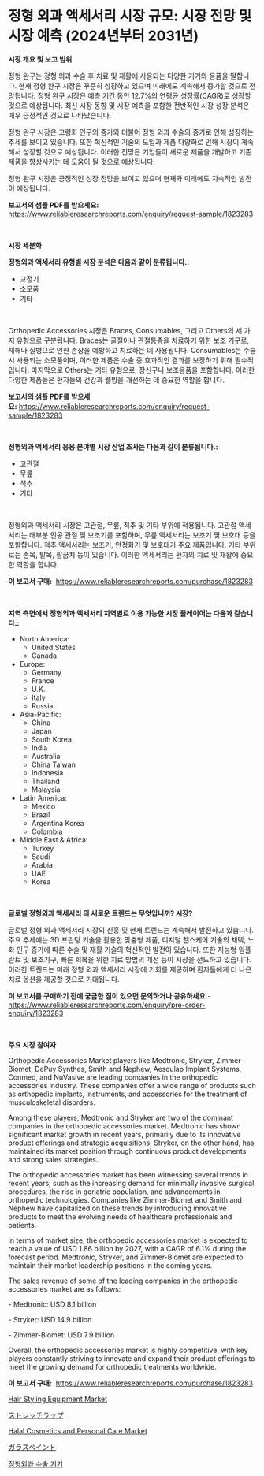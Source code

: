 <p><h1>정형 외과 액세서리 시장 규모: 시장 전망 및 시장 예측 (2024년부터 2031년)</h1></p><p><strong>시장 개요 및 보고 범위</strong></p>
<p><p>정형 완구는 정형 외과 수술 후 치료 및 재활에 사용되는 다양한 기기와 용품을 말합니다. 현재 정형 완구 시장은 꾸준히 성장하고 있으며 미래에도 계속해서 증가할 것으로 전망됩니다. 정형 완구 시장은 예측 기간 동안 12.7%의 연평균 성장률(CAGR)로 성장할 것으로 예상됩니다. 최신 시장 동향 및 시장 예측을 포함한 전반적인 시장 성장 분석은 매우 긍정적인 것으로 나타났습니다. </p><p>정형 완구 시장은 고령화 인구의 증가와 더불어 정형 외과 수술의 증가로 인해 성장하는 추세를 보이고 있습니다. 또한 혁신적인 기술의 도입과 제품 다양화로 인해 시장이 계속해서 성장할 것으로 예상됩니다. 이러한 전망은 기업들이 새로운 제품을 개발하고 기존 제품을 향상시키는 데 도움이 될 것으로 예상됩니다. </p><p>정형 완구 시장은 긍정적인 성장 전망을 보이고 있으며 현재와 미래에도 지속적인 발전이 예상됩니다.</p></p>
<p><strong>보고서의 샘플 PDF를 받으세요:</strong> <a href="https://www.reliableresearchreports.com/enquiry/request-sample/1823283">https://www.reliableresearchreports.com/enquiry/request-sample/1823283</a></p>
<p>&nbsp;</p>
<p><strong>시장 세분화</strong></p>
<p><strong>정형외과 액세서리 유형별 시장 분석은 다음과 같이 분류됩니다.:</strong></p>
<p><ul><li>교정기</li><li>소모품</li><li>기타</li></ul></p>
<p>&nbsp;</p>
<p><p>Orthopedic Accessories 시장은 Braces, Consumables, 그리고 Others의 세 가지 유형으로 구분됩니다. Braces는 골절이나 관절통증을 치료하기 위한 보조 기구로, 재해나 질병으로 인한 손상을 예방하고 치료하는 데 사용됩니다. Consumables는 수술 시 사용되는 소모품이며, 이러한 제품은 수술 중 효과적인 결과를 보장하기 위해 필수적입니다. 마지막으로 Others는 기타 유형으로, 장신구나 보조용품을 포함합니다. 이러한 다양한 제품들은 환자들의 건강과 웰빙을 개선하는 데 중요한 역할을 합니다.</p></p>
<p><strong>보고서의 샘플 PDF를 받으세요:</strong>&nbsp;<a href="https://www.reliableresearchreports.com/enquiry/request-sample/1823283">https://www.reliableresearchreports.com/enquiry/request-sample/1823283</a></p>
<p>&nbsp;</p>
<p><strong> 정형외과 액세서리 응용 분야별 시장 산업 조사는 다음과 같이 분류됩니다.:</strong></p>
<p><ul><li>고관절</li><li>무릎</li><li>척추</li><li>기타</li></ul></p>
<p>&nbsp;</p>
<p><p>정형외과 액세서리 시장은 고관절, 무릎, 척추 및 기타 부위에 적용됩니다. 고관절 액세서리는 대부분 인공 관절 및 보조기를 포함하며, 무릎 액세서리는 보조기 및 보호대 등을 포함합니다. 척추 액세서리는 보조기, 안정화기 및 보호대가 주요 제품입니다. 기타 부위로는 손목, 발목, 팔꿈치 등이 있습니다. 이러한 액세서리는 환자의 치료 및 재활에 중요한 역할을 합니다.</p></p>
<p><strong>이 보고서 구매:</strong>&nbsp; <a href="https://www.reliableresearchreports.com/purchase/1823283">https://www.reliableresearchreports.com/purchase/1823283</a></p>
<p>&nbsp;</p>
<p><strong>지역 측면에서 정형외과 액세서리 지역별로 이용 가능한 시장 플레이어는 다음과 같습니다.:</strong></p>
<p><ul>
    <li>
        North America:
        <ul>
            <li>United States</li>
            <li>Canada</li>
        </ul>
    </li>
    <li>
        Europe:
        <ul>
            <li>Germany</li>
            <li>France</li>
            <li>U.K.</li>
            <li>Italy</li>
            <li>Russia</li>
        </ul>
    </li>
    <li>
        Asia-Pacific:
        <ul>
            <li>China</li>
            <li>Japan</li>
            <li>South Korea</li>
            <li>India</li>
            <li>Australia</li>
            <li>China Taiwan</li>
            <li>Indonesia</li>
            <li>Thailand</li>
            <li>Malaysia</li>
        </ul>
    </li>
    <li>
        Latin America:
        <ul>
            <li>Mexico</li>
            <li>Brazil</li>
            <li>Argentina Korea</li>
            <li>Colombia</li>
        </ul>
    </li>
    <li>
        Middle East & Africa:
        <ul>
            <li>Turkey</li>
            <li>Saudi</li>
            <li>Arabia</li>
            <li>UAE</li>
            <li>Korea</li>
        </ul>
    </li>
    </ul></p>
<p>&nbsp;</p>
<p><strong>글로벌 정형외과 액세서리 의 새로운 트렌드는 무엇입니까? 시장?</strong></p>
<p><p>글로벌 정형 외과 액세서리 시장의 신흥 및 현재 트렌드는 계속해서 발전하고 있습니다. 주요 추세에는 3D 프린팅 기술을 활용한 맞춤형 제품, 디지털 헬스케어 기술의 채택, 노화 인구 증가에 따른 수술 및 재활 기술의 혁신적인 발전이 있습니다. 또한 지능형 임플란트 및 보조기구, 빠른 회복을 위한 치료 방법의 개선 등이 시장을 선도하고 있습니다. 이러한 트렌드는 미래 정형 외과 액세서리 시장에 기회를 제공하며 환자들에게 더 나은 치료 옵션을 제공할 것으로 기대됩니다.</p></p>
<p><strong>이 보고서를 구매하기 전에 궁금한 점이 있으면 문의하거나 공유하세요.</strong>- <a href="https://www.reliableresearchreports.com/enquiry/pre-order-enquiry/1823283">https://www.reliableresearchreports.com/enquiry/pre-order-enquiry/1823283</a></p>
<p>&nbsp;</p>
<p><strong>주요 시장 참여자</strong></p>
<p><p>Orthopedic Accessories Market players like Medtronic, Stryker, Zimmer-Biomet, DePuy Synthes, Smith and Nephew, Aesculap Implant Systems, Conmed, and NuVasive are leading companies in the orthopedic accessories industry. These companies offer a wide range of products such as orthopedic implants, instruments, and accessories for the treatment of musculoskeletal disorders.</p><p>Among these players, Medtronic and Stryker are two of the dominant companies in the orthopedic accessories market. Medtronic has shown significant market growth in recent years, primarily due to its innovative product offerings and strategic acquisitions. Stryker, on the other hand, has maintained its market position through continuous product developments and strong sales strategies.</p><p>The orthopedic accessories market has been witnessing several trends in recent years, such as the increasing demand for minimally invasive surgical procedures, the rise in geriatric population, and advancements in orthopedic technologies. Companies like Zimmer-Biomet and Smith and Nephew have capitalized on these trends by introducing innovative products to meet the evolving needs of healthcare professionals and patients.</p><p>In terms of market size, the orthopedic accessories market is expected to reach a value of USD 1.86 billion by 2027, with a CAGR of 6.1% during the forecast period. Medtronic, Stryker, and Zimmer-Biomet are expected to maintain their market leadership positions in the coming years.</p><p>The sales revenue of some of the leading companies in the orthopedic accessories market are as follows:</p><p>- Medtronic: USD 8.1 billion</p><p>- Stryker: USD 14.9 billion</p><p>- Zimmer-Biomet: USD 7.9 billion</p><p>Overall, the orthopedic accessories market is highly competitive, with key players constantly striving to innovate and expand their product offerings to meet the growing demand for orthopedic treatments worldwide.</p></p>
<p><strong>이 보고서 구매:</strong>&nbsp;&nbsp;<a href="https://www.reliableresearchreports.com/purchase/1823283">https://www.reliableresearchreports.com/purchase/1823283</a></p>
<p><p><a href="https://github.com/NorbertYates/Market-Research-Report-List-4/blob/main/hair-styling-equipment-market.md">Hair Styling Equipment Market</a></p><p><a href="https://medium.com/@rudysimonis2023/%E3%82%B9%E3%83%88%E3%83%AC%E3%83%83%E3%83%81%E3%83%95%E3%82%A3%E3%83%AB%E3%83%A0%E5%B8%82%E5%A0%B4-2031%E5%B9%B4%E3%81%BE%E3%81%A7%E3%81%AE%E6%88%90%E5%8A%9F%E3%81%97%E3%81%9F%E3%83%93%E3%82%B8%E3%83%8D%E3%82%B9%E6%88%A6%E7%95%A5%E3%81%AE%E9%8D%B5-41c2971b668c">ストレッチラップ</a></p><p><a href="https://github.com/prosalinda88/Market-Research-Report-List-3/blob/main/halal-cosmetics-and-personal-care-market.md">Halal Cosmetics and Personal Care Market</a></p><p><a href="https://github.com/bevdtkn4419963/Market-Research-Report-List-1/blob/main/85023264981.md">ガラスペイント</a></p><p><a href="https://github.com/vsoq0zknh59/Market-Research-Report-List-1/blob/main/80606224554.md">정형외과 수술 기기</a></p></p>
